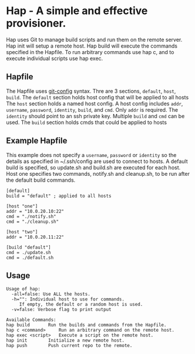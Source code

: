 # Hap - A simple and effective provisioner.

Hap uses Git to manage build scripts and run them on the remote server.
Hap init will setup a remote host. Hap build will execute the commands specified in the Hapfile. To run arbitrary commands use hap c, and to execute individual scripts use hap exec.

## Hapfile
The Hapfile uses [git-config](http://git-scm.com/docs/git-config#_syntax) syntax. Thre are 3 sections, `default`, `host`, `build`.
The `default` section holds host config that will be applied to all hosts
The `host` section holds a named host config. A host config includes `addr`, `username`, `password`, `identity`, `build`, and `cmd`. Only `addr` is required. The `identity` should point to an ssh private key. Multiple `build` and `cmd` can be used.
The `build` section holds cmds that could be applied to hosts

## Example Hapfile
This example does not specify a `username`, `password` or `identity` so the details as specified in ~/.ssh/config are used to connect to hosts.
A default build is specified, so update.sh and build.sh are executed for each host.
Host one specifies two commands, notify.sh and cleanup.sh, to be run after the default build commands.

	[default]
	build = "default" ; applied to all hosts

	[host "one"]
	addr = "10.0.20.10:22"
	cmd = "./notify.sh"
	cmd = "./cleanup.sh"

	[host "two"]
	addr = "10.0.20.11:22"

	[build "default"]
	cmd = ./update.sh
	cmd = ./default.sh


## Usage
	Usage of hap:
	  -all=false: Use ALL the hosts.
	  -h="": Individual host to use for commands.
		 If empty, the default or a random host is used.
	  -v=false: Verbose flag to print output

	Available Commands:
	hap build		Run the builds and commands from the Hapfile.
	hap c <command>		Run an arbitrary command on the remote host.
	hap exec <script>	Execute a script on the remote host.
	hap init		Initialize a new remote host.
	hap push		Push current repo to the remote.

